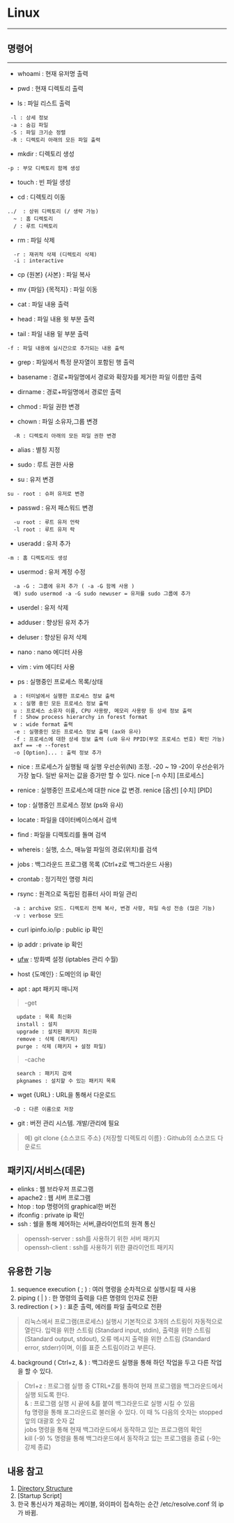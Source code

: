 # Linux  
---
## 명령어  
---  
- whoami : 현재 유저명 출력  

- pwd : 현재 디렉토리 출력  

- ls : 파일 리스트 출력  
```
 -l : 상세 정보  
 -a : 숨김 파일  
 -S : 파일 크기순 정렬  
 -R : 디렉토리 아래의 모든 파일 출력  
```
- mkdir : 디렉토리 생성 
```
-p : 부모 디렉토리 함께 생성  
```
- touch : 빈 파일 생성  

- cd : 디렉토리 이동  
```
../  : 상위 디렉토리 (/ 생략 가능)  
  ~ : 홈 디렉토리  
  / : 루트 디렉토리  
```
- rm : 파일 삭제
``` 
  -r : 재귀적 삭제 (디렉토리 삭제)  
  -i : interactive  
```
- cp {원본} {사본} : 파일 복사  

- mv {파일} {목적지} : 파일 이동  

- cat : 파일 내용 출력  

- head : 파일 내용 윗 부분 출력  

- tail : 파일 내용 밑 부분 출력  
```
-f : 파일 내용에 실시간으로 추가되는 내용 출력  
```
- grep : 파일에서 특정 문자열이 포함된 행 출력  

- basename : 경로+파일명에서 경로와 확장자를 제거한 파일 이름만 출력

- dirname : 경로+파일명에서 경로만 출력

- chmod : 파일 권한 변경  

- chown : 파일 소유자,그룹 변경  
```
  -R : 디렉토리 아래의 모든 파일 권한 변경  
```
- alias : 별칭 지정  

- sudo : 루트 권한 사용  

- su : 유저 변경  
```
su - root : 슈퍼 유저로 변경  
```
- passwd : 유저 패스워드 변경  
```
  -u root : 루트 유저 언락  
  -l root : 루트 유저 락  
```
- useradd : 유저 추가
```
-m : 홈 디렉토리도 생성  
```
- usermod : 유저 계정 수정 
```
  -a -G : 그룹에 유저 추가 ( -a -G 함께 사용 )  
  예) sudo usermod -a -G sudo newuser = 유저를 sudo 그룹에 추가  
```  
- userdel : 유저 삭제  

- adduser : 향상된 유저 추가  

- deluser : 향상된 유저 삭제  

- nano : nano 에디터 사용  

- vim : vim 에디터 사용  

- ps : 실행중인 프로세스 목록/상태  
```
  a : 터미널에서 실행한 프로세스 정보 출력  
  x : 실행 중인 모든 프로세스 정보 출력  
  u : 프로세스 소유자 이름, CPU 사용량, 메모리 사용량 등 상세 정보 출력  
  f : Show process hierarchy in forest format  
  w : wide format 출력  
  -e : 실행중인 모든 프로세스 정보 출력 (ax와 유사)  
  -f : 프로세스에 대한 상세 정보 출력 (u와 유사 PPID(부모 프로세스 번호) 확인 가능)  
  axf == -e --forest  
  -o [Option]... : 출력 정보 추가  
```  
- nice : 프로세스가 실행될 때 실행 우선순위(NI) 조정. -20 ~ 19 -20이 우선순위가 가장 높다. 일반 유저는 값을 증가만 할 수 있다. nice [-n 수치] [프로세스]

- renice : 실행중인 프로세스에 대한 nice 값 변경. renice [옵션] [수치] [PID]  

- top : 실행중인 프로세스 정보 (ps와 유사)  

- locate : 파일을 데이터베이스에서 검색  

- find : 파일을 디렉토리를 돌며 검색  

- whereis : 실행, 소스, 매뉴얼 파일의 경로(위치)를 검색  

- jobs : 백그라운드 프로그램 목록 (Ctrl+z로 백그라운드 사용)  

- crontab : 정기적인 명령 처리  

- rsync : 원격으로 독립된 컴퓨터 사이 파일 관리  
```
  -a : archive 모드. 디렉토리 전체 복사, 변경 사항, 파일 속성 전송 (많은 기능)
  -v : verbose 모드
```
- curl ipinfo.io/ip : public ip 확인  

- ip addr : private ip 확인  

- [ufw](https://webdir.tistory.com/206) : 방화벽 설정 (iptables 관리 수월)  

- host {도메인} : 도메인의 ip 확인  

- apt : apt 패키지 매니저  
> -get  
```
   update : 목록 최신화  
   install : 설치  
   upgrade : 설치된 패키지 최신화
   remove : 삭제 (패키지)  
   purge : 삭제 (패키지 + 설정 파일)  
```   
> -cache  
```
   search : 패키지 검색  
   pkgnames : 설치할 수 있는 패키지 목록  
```
- wget {URL} : URL을 통해서 다운로드  
```
  -O : 다른 이름으로 저장  
```
- git : 버전 관리 시스템. 개발/관리에 필요
> 예) git clone {소스코드 주소} {저장할 디렉토리 이름} : Github의 소스코드 다운로드

## 패키지/서비스(데몬)  
- elinks : 웹 브라우저 프로그램 
- apache2 : 웹 서버 프로그램  
- htop : top 명령어의 graphical한 버전  
- ifconfig : private ip 확인  
- ssh : 쉘을 통해 제어하는 서버,클라이언트의 원격 통신  
> openssh-server : ssh를 사용하기 위한 서버 패키지  
  openssh-client : ssh를 사용하기 위한 클라이언트 패키지  

## 유용한 기능
1. sequence execution ( ; ) : 여러 명령을 순차적으로 실행시킬 때 사용  
2. piping ( | ) : 한 명령의 출력을 다른 명령의 인자로 전환  
3. redirection ( > ) : 표준 출력, 에러를 파일 출력으로 전환  
> 리눅스에서 프로그램(프로세스) 실행시 기본적으로 3개의 스트림이 자동적으로 열린다. 입력을 위한 스트림 (Standard input, stdin), 출력을 위한 스트림 (Standard output, stdout), 오류 메시지 출력을 위한 스트림 (Standard error, stderr)이며, 이를 표준 스트림이라고 부른다.  
4. background ( Ctrl+z, & ) : 백그라운드 실행을 통해 하던 작업을 두고 다른 작업을 할 수 있다.  
> Ctrl+z : 프로그램 실행 중 CTRL+Z를 통하여 현재 프로그램을 백그라운드에서 실행 되도록 한다.  
  & : 프로그램 실행 시 끝에 &를 붙여 백그라운드로 실행 시킬 수 있음  
  fg 명령을 통해 포그라운드로 불러올 수 있다. 이 때 % 다음의 숫자는 stopped 앞의 대괄호 숫자 값  
  jobs 명령을 통해 현재 백그라운드에서 동작하고 있는 프로그램의 확인  
  kill (-9) % 명령을 통해 백그라운드에서 동작하고 있는 프로그램을 종료 (-9는 강제 종료)  



## 내용 참고
1. [Directory Structure](https://www.thegeekstuff.com/2010/09/linux-file-system-structure/)  
2. [Startup Script]  
3. 한국 통신사가 제공하는 케이블, 와이파이 접속하는 순간 /etc/resolve.conf 의 ip가 바뀜.  

